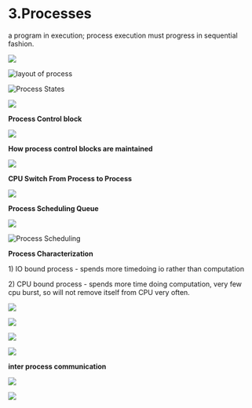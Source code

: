 # 3.Processes

a program in execution; process execution must progress in sequential fashion.

![](../.gitbook/assets/image%20%2866%29.png)

![layout of process](../.gitbook/assets/image%20%28140%29.png)



![Process States](../.gitbook/assets/image%20%2894%29.png)

![](../.gitbook/assets/image%20%28164%29.png)



**Process Control block** 

![](../.gitbook/assets/image%20%2886%29.png)



**How process control blocks are maintained** 

![](../.gitbook/assets/image%20%284%29.png)

**CPU Switch From Process to Process**

![](../.gitbook/assets/image%20%28107%29.png)

**Process Scheduling Queue**

![](../.gitbook/assets/image%20%2855%29.png)

![Process Scheduling](../.gitbook/assets/image%20%2897%29.png)

**Process Characterization** 

1\) IO bound process - spends more timedoing io rather than computation 

2\) CPU bound process - spends more time doing computation, very few cpu burst, so will not remove itself from CPU very often.



![](../.gitbook/assets/image%20%2870%29.png)

![](../.gitbook/assets/image%20%28104%29.png)



![](../.gitbook/assets/image%20%2854%29.png)

![](../.gitbook/assets/image%20%28146%29.png)

**inter process communication** 

![](../.gitbook/assets/image%20%28115%29.png)

![](../.gitbook/assets/image%20%2881%29.png)









